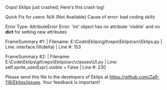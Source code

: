 Oops! Eklips just crashed;
Here's this crash log!

Quick Fix for users: N/A (Not Available)
Cause of error: bad coding skillz

Error Type: AttributeError
Error: 'int' object has no attribute 'visible' and no __dict__ for setting new attributes

FrameSummary #1:
  | Filename: E:\Code\Eklips\git\repo\Eklips\src\Eklips.py
  | Line: interface.fill(delta)
  | Line #: 153

FrameSummary #2:
  | Filename: E:\Code\Eklips\git\repo\Eklips\src\classes\UI.py
  | Line: self.sprite_used[spr].visible = False
  | Line #: 230


Please send this file to the developers of Eklips at https://github.com/Za9-118/Eklips/issues. 
Your feedback is important!